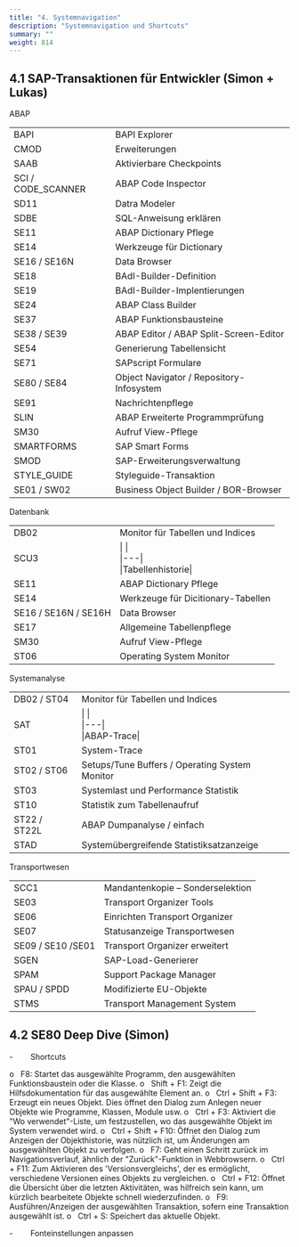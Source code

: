```yaml
---
title: "4. Systemnavigation"
description: "Systemnavigation und Shortcuts"
summary: ""
weight: 814
---
```


## 4.1 SAP-Transaktionen für Entwickler (Simon + Lukas)

ABAP

|   |   |
|---|---|
|BAPI|BAPI Explorer|
|CMOD|Erweiterungen|
|SAAB|Aktivierbare Checkpoints|
|SCI / CODE_SCANNER|ABAP Code Inspector|
|SD11|Datra Modeler|
|SDBE|SQL-Anweisung erklären|
|SE11|ABAP Dictionary Pflege|
|SE14|Werkzeuge für Dictionary|
|SE16 / SE16N|Data Browser|
|SE18|BAdI-Builder-Definition|
|SE19|BAdI-Builder-Implentierungen|
|SE24|ABAP Class Builder|
|SE37|ABAP Funktionsbausteine|
|SE38 / SE39|ABAP Editor / ABAP Split-Screen-Editor|
|SE54|Generierung Tabellensicht|
|SE71|SAPscript Formulare|
|SE80 / SE84|Object Navigator / Repository-Infosystem|
|SE91|Nachrichtenpflege|
|SLIN|ABAP Erweiterte Programmprüfung|
|SM30|Aufruf View-Pflege|
|SMARTFORMS|SAP Smart Forms|
|SMOD|SAP-Erweiterungsverwaltung|
|STYLE_GUIDE|Styleguide-Transaktion|
|SE01 / SW02|Business Object Builder / BOR-Browser|

Datenbank

|   |   |
|---|---|
|DB02|Monitor für Tabellen und Indices|
|SCU3|\|   \|<br>\|---\|<br>\|Tabellenhistorie\||
|SE11|ABAP Dictionary Pflege|
|SE14|Werkzeuge für Dicitionary-Tabellen|
|SE16 / SE16N / SE16H|Data Browser|
|SE17|Allgemeine Tabellenpflege|
|SM30|Aufruf View-Pflege|
|ST06|Operating System Monitor|

Systemanalyse

|   |   |
|---|---|
|DB02 / ST04|Monitor für Tabellen und Indices|
|SAT|\|   \|<br>\|---\|<br>\|ABAP-Trace\||
|ST01|System-Trace|
|ST02 / ST06|Setups/Tune Buffers / Operating System Monitor|
|ST03|Systemlast und Performance Statistik|
|ST10|Statistik zum Tabellenaufruf|
|ST22 / ST22L|ABAP Dumpanalyse / einfach|
|STAD|Systemübergreifende Statistiksatzanzeige|

Transportwesen

|   |   |
|---|---|
|SCC1|Mandantenkopie – Sonderselektion|
|SE03|Transport Organizer Tools|
|SE06|Einrichten Transport Organizer|
|SE07|Statusanzeige Transportwesen|
|SE09 / SE10 /SE01|Transport Organizer erweitert|
|SGEN|SAP-Load-Generierer|
|SPAM|Support Package Manager|
|SPAU / SPDD|Modifizierte EU-Objekte|
|STMS|Transport Management System|

## 4.2 SE80 Deep Dive (Simon)

-        Shortcuts

o   F8: Startet das ausgewählte Programm, den ausgewählten Funktionsbaustein oder die Klasse.
o   Shift + F1: Zeigt die Hilfsdokumentation für das ausgewählte Element an.
o   Ctrl + Shift + F3: Erzeugt ein neues Objekt. Dies öffnet den Dialog zum Anlegen neuer Objekte wie Programme, Klassen, Module usw.
o   Ctrl + F3: Aktiviert die "Wo verwendet"-Liste, um festzustellen, wo das ausgewählte Objekt im System verwendet wird.
o   Ctrl + Shift + F10: Öffnet den Dialog zum Anzeigen der Objekthistorie, was nützlich ist, um Änderungen am ausgewählten Objekt zu verfolgen.
o   F7: Geht einen Schritt zurück im Navigationsverlauf, ähnlich der "Zurück"-Funktion in Webbrowsern.
o   Ctrl + F11: Zum Aktivieren des 'Versionsvergleichs', der es ermöglicht, verschiedene Versionen eines Objekts zu vergleichen.
o   Ctrl + F12: Öffnet die Übersicht über die letzten Aktivitäten, was hilfreich sein kann, um kürzlich bearbeitete Objekte schnell wiederzufinden.
o   F9: Ausführen/Anzeigen der ausgewählten Transaktion, sofern eine Transaktion ausgewählt ist.
o   Ctrl + S: Speichert das aktuelle Objekt.

-        Fonteinstellungen anpassen
<!-- 
o   ![](file:///C:/Users/SIMONF~1/AppData/Local/Temp/msohtmlclip1/01/clip_image059.png)

o   ![](file:///C:/Users/SIMONF~1/AppData/Local/Temp/msohtmlclip1/01/clip_image061.png)

-        Muster

-        ![](file:///C:/Users/SIMONF~1/AppData/Local/Temp/msohtmlclip1/01/clip_image063.png)

-        ![](file:///C:/Users/SIMONF~1/AppData/Local/Temp/msohtmlclip1/01/clip_image065.png)

-        Autoformatierung

-        ![](file:///C:/Users/SIMONF~1/AppData/Local/Temp/msohtmlclip1/01/clip_image067.png) -->
